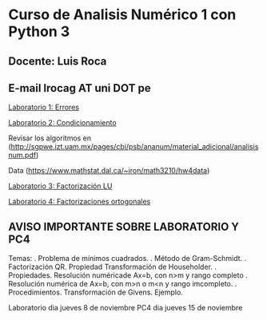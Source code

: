 # Curso de Analisis Numérico 1 con Python 3
## Docente: Luis Roca
## E-mail lrocag AT uni DOT pe
[Laboratorio 1: Errores](http://nbviewer.jupyter.org/github/luisrocag/numerico1/blob/master/laboratorio1.ipynb)

[Laboratorio 2: Condicionamiento](http://nbviewer.jupyter.org/github/luisrocag/numerico1/blob/master/laboratorio2.ipynb)

Revisar los algoritmos en (http://sgpwe.izt.uam.mx/pages/cbi/psb/ananum/material_adicional/analisisnum.pdf)

Data (https://www.mathstat.dal.ca/~iron/math3210/hw4data)

[Laboratorio 3: Factorización LU](http://nbviewer.jupyter.org/github/luisrocag/numerico1/blob/master/laboratorio3.ipynb)

[Laboratorio 4: Factorizaciones ortogonales](http://nbviewer.jupyter.org/github/luisrocag/numerico1/blob/master/laboratorio4.ipynb)

## AVISO IMPORTANTE SOBRE LABORATORIO Y PC4

Temas: 
. Problema de mínimos cuadrados.
. Método de Gram-Schmidt.
. Factorización QR. Propiedad	Transformación de Householder.
. Propiedades. Resolución numéricade Ax=b, con n>m y rango completo
. Resolución numérica de Ax=b, con m>n o m<n y rango imcompleto.
. Procedimientos. Transformación de Givens. Ejemplo.

Laboratorio dia jueves 8 de noviembre
PC4 dia jueves 15 de noviembre

